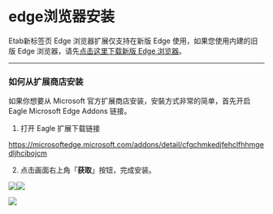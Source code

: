# edge浏览器安装

Etab新标签页 Edge 浏览器扩展仅支持在新版 Edge 使用，如果您使用内建的旧版 Edge 浏览器，请先[点击这里下载新版 Edge 浏览器](https://www.microsoft.com/edge)。

* * *

### 如何从扩展商店安装

如果你想要从 Microsoft 官方扩展商店安装，安裝方式非常的简单，首先开启 Eagle Microsoft Edge Addons 链接。

1.  打开 Eagle 扩展下载链接  

<https://microsoftedge.microsoft.com/addons/detail/cfgchmkedjfehclfhhmgedljhcibojcm>

2.  点击画面右上角「**获取**」按钮，完成安装。

[![](https://d33v4339jhl8k0.cloudfront.net/docs/assets/5cc6cd5d04286301e753d2f7/images/5e4101172c7d3a7e9ae77e24/file-jGIkUzvXF1.jpg)](https://d33v4339jhl8k0.cloudfront.net/docs/assets/5cc6cd5d04286301e753d2f7/images/5e4101172c7d3a7e9ae77e24/file-jGIkUzvXF1.jpg)[![](https://d33v4339jhl8k0.cloudfront.net/docs/assets/5cc6cd5d04286301e753d2f7/images/5e41012404286364bc9519e9/file-5gRE0aVhHr.jpg)](https://d33v4339jhl8k0.cloudfront.net/docs/assets/5cc6cd5d04286301e753d2f7/images/5e41012404286364bc9519e9/file-5gRE0aVhHr.jpg)

[![](https://d33v4339jhl8k0.cloudfront.net/docs/assets/5cc6cd5d04286301e753d2f7/images/5e41012d04286364bc9519ea/file-TFBbOItPV1.jpg)](https://d33v4339jhl8k0.cloudfront.net/docs/assets/5cc6cd5d04286301e753d2f7/images/5e41012d04286364bc9519ea/file-TFBbOItPV1.jpg)
